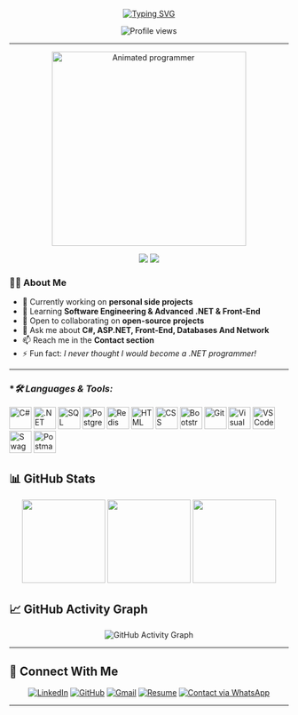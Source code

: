 <!-- Title & Typing Animation -->
<p align="center">
  <a href="https://git.io/typing-svg" target="_blank" rel="noopener noreferrer">
    <img src="https://readme-typing-svg.demolab.com?font=Georgia&weight=800&pause=1000&size=33&color=0366d6&width=500&height=80&lines=Hi%2C+I'm+Abobker+Yousif+%F0%9F%91%8B;Software+Engineer+%26+.NET+Developer" alt="Typing SVG" />
  </a>
</p>

<!-- Profile Views -->
<p align="center">
  <img src="https://komarev.com/ghpvc/?username=abobkeryousif&color=brightgreen&style=for-the-badge" alt="Profile views" />
</p>

---

<!-- Intro -->
<p align="center">
  <img src="https://media.giphy.com/media/qgQUggAC3Pfv687qPC/giphy.gif" width="350" alt="Animated programmer" />
</p>

<p align="center">
  <img src="https://img.shields.io/badge/Focus-Software%20Engineer-blue?style=for-the-badge" />
  <img src="https://img.shields.io/badge/Languages-Arabic-blue?style=for-the-badge" />
</p>

### 👨‍💻 About Me
- 🔭 Currently working on **personal side projects**
- 🌱 Learning **Software Engineering & Advanced .NET & Front-End**
- 👯 Open to collaborating on **open-source projects**
- 💬 Ask me about **C#, ASP.NET, Front-End, Databases And Network**
- 📫 Reach me in the **Contact section**
- ⚡ Fun fact: *I never thought I would become a .NET programmer!*

---



### **🛠️ Languages & Tools:*
<p>
  <img src="https://upload.wikimedia.org/wikipedia/commons/b/bd/Logo_C_sharp.svg" width="40" alt="C#" />
  <img src="https://upload.wikimedia.org/wikipedia/commons/7/7d/Microsoft_.NET_logo.svg" width="40" alt=".NET Core" />
  <img src="https://www.svgrepo.com/show/303229/microsoft-sql-server-logo.svg" width="40" alt="SQL Server" />
  <img src="https://www.svgrepo.com/show/303301/postgresql-logo.svg" width="40" alt="PostgreSQL" />
  <img src="https://www.svgrepo.com/show/354272/redis.svg" width="40" alt="Redis" />
  <img src="https://user-images.githubusercontent.com/64439609/212556407-f122dc0e-901c-4df7-960f-29a3b52c5349.png" width="40" alt="HTML" />
  <img src="https://user-images.githubusercontent.com/64439609/212556203-47a51702-fec1-4275-bafb-6afdea15b092.png" width="40" alt="CSS" />
  <img src="https://upload.wikimedia.org/wikipedia/commons/b/b2/Bootstrap_logo.svg" width="40" alt="Bootstrap" />
  <img src="https://user-images.githubusercontent.com/64439609/212556685-de9a7c04-31b0-43b6-af39-7c82ac13b321.png" width="40" alt="Git" />
  <img src="https://user-images.githubusercontent.com/64439609/212556741-81407849-82c8-4926-854f-820e8a644375.png" width="40" alt="Visual Studio" />
  <img src="https://user-images.githubusercontent.com/64439609/212556816-5f39489d-6cee-4f1c-997f-4d30a391287c.png" width="40" alt="VS Code" />
  <img src="https://www.svgrepo.com/show/354420/swagger.svg" width="40" alt="Swagger" />
  <img src="https://www.svgrepo.com/show/354202/postman-icon.svg" width="40" alt="Postman" />
</p>





## 📊 GitHub Stats
<div align="center">
  <img src="https://github-readme-stats.vercel.app/api?username=abobkeryousif&theme=tokyonight&hide_border=false&include_all_commits=true&count_private=true" height="150"/>
  <img src="https://github-readme-streak-stats.herokuapp.com/?user=abobkeryousif&theme=tokyonight&hide_border=false" height="150"/>
  <img src="https://github-readme-stats.vercel.app/api/top-langs/?username=abobkeryousif&theme=tokyonight&hide_border=false&layout=compact" height="150"/>
</div>

## 📈 GitHub Activity Graph
<p align="center">
  <img src="https://github-readme-activity-graph.vercel.app/graph?username=abobkeryousif&theme=tokyo-night" alt="GitHub Activity Graph" />
</p>

---

## 🤝 Connect With Me
<p align="center">
  <a href="https://www.linkedin.com/in/abobkeryousif" target="_blank" rel="noopener noreferrer"><img src="https://img.icons8.com/color/48/linkedin.png" alt="LinkedIn"/></a>
  <a href="https://github.com/abobkeryousif" target="_blank" rel="noopener noreferrer"><img src="https://img.icons8.com/ios-glyphs/48/github.png" alt="GitHub"/></a>
  <a href="mailto:bakryhassona7@gmail.com" target="_blank" rel="noopener noreferrer"><img src="https://img.icons8.com/color/48/gmail-new.png" alt="Gmail"/></a>
  <a href="https://drive.google.com/file/d/10fnEFlgDB1gEp0tHKlyDKTqckP4Ww_tA/view" target="_blank" rel="noopener noreferrer"><img src="https://img.icons8.com/color/48/resume.png" alt="Resume"/></a>
  <a href="https://api.whatsapp.com/send?phone=+966543927332&text=Hello" target="_blank"> <img src="https://img.icons8.com/ios-filled/50/25D366/phone.png" alt="Contact via WhatsApp"/> </a>
</p>

---
